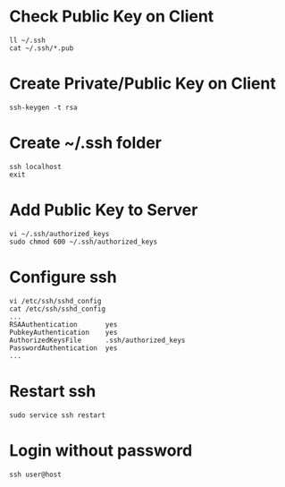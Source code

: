 # Check Public Key on Client
```{bash}
ll ~/.ssh
cat ~/.ssh/*.pub
```

# Create Private/Public Key on Client
```{bash}
ssh-keygen -t rsa
```

# Create ~/.ssh folder
```{bash}
ssh localhost 
exit
```

# Add Public Key to Server
```{bash}
vi ~/.ssh/authorized_keys
sudo chmod 600 ~/.ssh/authorized_keys
```

# Configure ssh
```{bash}
vi /etc/ssh/sshd_config
cat /etc/ssh/sshd_config
...
RSAAuthentication       yes
PubkeyAuthentication    yes
AuthorizedKeysFile      .ssh/authorized_keys
PasswordAuthentication  yes
...
```

# Restart ssh
```{bash}
sudo service ssh restart
```

# Login without password
```{bash}
ssh user@host
```
